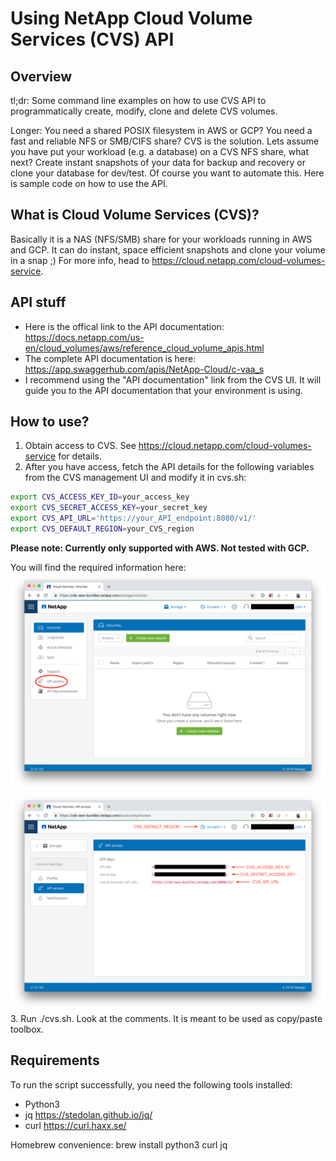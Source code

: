 # Using NetApp Cloud Volume Services (CVS) API

## Overview
tl;dr: Some command line examples on how to use CVS API to programmatically create, modify, clone and delete CVS volumes.

Longer: You need a shared POSIX filesystem in AWS or GCP? You need a fast and reliable NFS or SMB/CIFS share? CVS is the solution. Lets assume you have put your workload (e.g. a database) on a CVS NFS share, what next? Create instant snapshots of your data for backup and recovery or clone your database for dev/test. Of course you want to automate this. Here is sample code on how to use the API.

## What is Cloud Volume Services (CVS)?
Basically it is a NAS (NFS/SMB) share for your workloads running in AWS and GCP. It can do instant, space efficient snapshots and clone your volume in a snap ;) For more info, head to https://cloud.netapp.com/cloud-volumes-service.

## API stuff
* Here is the offical link to the API documentation:
https://docs.netapp.com/us-en/cloud_volumes/aws/reference_cloud_volume_apis.html
* The complete API documentation is here: https://app.swaggerhub.com/apis/NetApp-Cloud/c-vaa_s
* I recommend using the "API documentation" link from the CVS UI. It will guide you to the API documentation that your environment is using.

## How to use?
1. Obtain access to CVS. See https://cloud.netapp.com/cloud-volumes-service for details.
2. After you have access, fetch the API details for the following variables from the CVS management UI and modify it in cvs.sh:
```bash
export CVS_ACCESS_KEY_ID=your_access_key
export CVS_SECRET_ACCESS_KEY=your_secret_key
export CVS_API_URL='https://your_API_endpoint:8080/v1/'
export CVS_DEFAULT_REGION=your_CVS_region
```
**Please note: Currently only supported with AWS. Not tested with GCP.**

You will find the required information here:
![CVS UI Overview](CVS-UI.png)
![CVS UI API access credentials](CVS-UI-API-access.png)
3. Run ./cvs.sh. Look at the comments. It is meant to be used as copy/paste toolbox.

## Requirements
To run the script successfully, you need the following tools installed:
* Python3
* jq https://stedolan.github.io/jq/
* curl https://curl.haxx.se/

Homebrew convenience: brew install python3 curl jq
